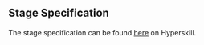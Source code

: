 ## Stage Specification

The stage specification can be found [here](https://hyperskill.org/projects/38/stages/203/implement) on Hyperskill.